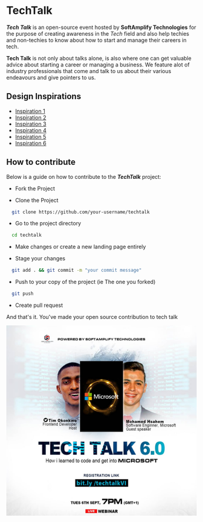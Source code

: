 # TechTalk

**_Tech Talk_** is an open-source event hosted by **SoftAmplify Technologies** for the purpose of creating awareness in the _Tech_ field and also help techies and non-techies to know about how to start and manage their careers in tech.

**Tech Talk** is not only about talks alone, is also where one can get valuable advice about starting a career or managing a business. We feature alot of industry professionals that come and talk to us about their various endeavours and give pointers to us.

## Design Inspirations

* [Inspiration 1](https://preview.colorlib.com/#evento)
* [Inspiration 2](https://preview.colorlib.com/#eventotemplate)
* [Inspiration 3](https://preview.colorlib.com/#umeet)
* [Inspiration 4](https://preview.colorlib.com/#event)
* [Inspiration 5](https://www.elegantthemes.com/layouts/events/virtual-conference-landing-page/live-demo)
* [Inspiration 6](https://www.elegantthemes.com/layouts/technology/video-game-landing-page)



## How to contribute
Below is a guide on how to contribute to the **_TechTalk_** project:

* Fork the Project

* Clone the Project

```bash
  git clone https://github.com/your-username/techtalk
```

* Go to the project directory

```bash
  cd techtalk
```

* Make changes or create a new landing page entirely

* Stage your changes

```bash
  git add . && git commit -m "your commit message"
```

* Push to your copy of the project (ie The one you forked)

```bash
  git push 
```

* Create pull request

And that's it. You've made your open source contribution to tech talk



![Techtalk 6.0](./img/techtalk6.0.jpg)
